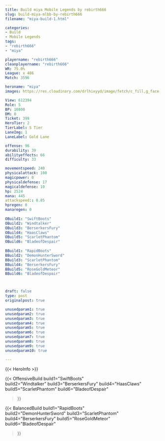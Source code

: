 ```yaml
---
title: Build miya Mobile Legends by rebirth666
slug: build-miya-mlbb-by-rebirth666
filename: "miya-build-1.html"

categories: 
- Build 
- Mobile Legends
tags: 
- "rebirth666"
- "miya"

playername: "rebirth666"
cleanplayername: "rebirth666"
WR: 75.0%
League: x 486
Match: 3596 

heroname: "miya"
images: https://res.cloudinary.com/drlhixyyd/image/fetch/c_fill,g_face,f_auto/https://cdn2-build.mobagenie.my.id/p/images/banner/full/miya.jpg

View: 612394 
Role: 5 
BP: 10800
DM: 0 
Ticket: 399 
HeroTier: 2 
TierLabel: S Tier 
LaneImg: 1
LaneLabel: Gold Lane

offense: 96 
durability: 39 
abilityeffects: 66 
difficulty: 33 

movementspeed: 240
physicalattack: 100
magicpower: 0
physicaldefense: 17
magicaldefense: 10
hp: 2524
mana: 445
attackspeed:: 0.85
hpregen: 0
manaregen: 0
 
OBuild1: "SwiftBoots"  
OBuild2: "Windtalker" 
OBuild3: "BerserkersFury" 
OBuild4: "HaasClaws" 
OBuild5: "ScarletPhantom" 
OBuild6: "BladeofDespair" 
 
BBuild1: "RapidBoots"  
BBuild2: "DemonHunterSword" 
BBuild3: "ScarletPhantom" 
BBuild4: "BerserkersFury" 
BBuild5: "RoseGoldMeteor" 
BBuild6: "BladeofDespair"



draft: false
type: post
originalpost: true

unusedparam1: true
unusedparam2: true
unusedparam3: true
unusedparam4: true
unusedparam5: true
unusedparam6: true
unusedparam7: true
unusedparam8: true
unusedparam9: true
unusedparam10: true

---
```


{{< HeroInfo >}} 

{{< OffensiveBuild 
build1="SwiftBoots"  
build2="Windtalker" 
build3="BerserkersFury" 
build4="HaasClaws" 
build5="ScarletPhantom" 
build6="BladeofDespair" 
 >}} 

{{< BalancedBuild 
build1="RapidBoots"  
build2="DemonHunterSword" 
build3="ScarletPhantom" 
build4="BerserkersFury" 
build5="RoseGoldMeteor" 
build6="BladeofDespair" 
 >}}

